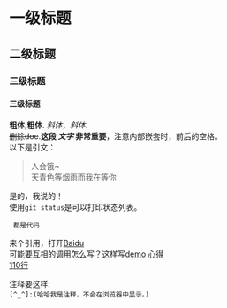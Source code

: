 # 一级标题
## 二级标题
### 三级标题
#### 三级标题
**粗体**,__粗体__.
*斜体*，_斜体_.  
~~删除doc~~.**这段 _文字_ 非常重要**，注意内部嵌套时，前后的空格。  
以下是引文：
>人会饿~  
>天青色等烟雨而我在等你

是的，我说的！  
使用`git status`是可以打印状态列表。

``` 都是代码``` 

来个引用，打开[Baidu](https://www.baidu.com)  
可能要互相的调用怎么写？这样写[demo](tf.md) [心得](python_learn_fishc.txt)  
[110行](https://github.com/apang1945/littlebylittle/blob/cee00a63e8ada8eea998d8e391ea5c0f3b8f90be/Python/python_learn_mooc.txt#L110)

[^_^]:(哈哈我是注释，不会在浏览器中显示。)(./GoPro/使用.md)

注释要这样:  
```[^_^]:(哈哈我是注释，不会在浏览器中显示。)```
